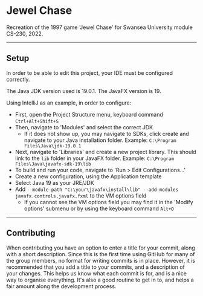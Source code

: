 # Jewel Chase
Recreation of the 1997 game 'Jewel Chase' for Swansea University module CS-230, 2022.

---
## Setup
In order to be able to edit this project, your IDE must be configured correctly.

The Java JDK version used is 19.0.1. The JavaFX version is 19. 

Using IntelliJ as an example, in order to configure:

- First, open the Project Structure menu, keyboard command `Ctrl+Alt+Shift+S`
- Then, navigate to 'Modules' and select the correct JDK
  - If it does not show up, you may navigate to SDKs, click create and navigate to your Java installation folder. Example: `C:\Program Files\Java\jdk-19.0.1`
- Next, navigate to 'Libraries' and create a new project library. This should link to the `lib` folder in your JavaFX folder. Example: `C:\Program Files\Java\javafx-sdk-19\lib`
- To build and run your code, navigate to 'Run > Edit Configurations...'
- Create a new configuration, using the Application template
- Select Java 19 as your JRE/JDK
- Add `--module-path "C:\your\javafx\install\lib" --add-modules javafx.controls,javafx.fxml` to the VM options field
  - If you cannot see the VM options field you may find it in the 'Modify options' submenu or by using the keyboard command `Alt+O`

---
## Contributing
When contributing you have an option to enter a title for your commit, along with a short description. Since this is the first time using GitHub for many of the group members, no format for writing commits is in place. However, it is recommended that you add a title to your commits, and a description of your changes. This helps us know what each commit is for, and is a nice way to organise everything. It's also a good routine to get in to, and helps a fair amount along the development process.

